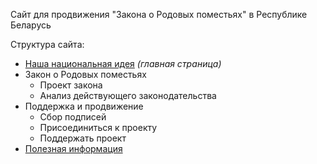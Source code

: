 Сайт для продвижения "Закона о Родовых поместьях" в Республике Беларусь

Структура сайта:
* [Наша национальная идея](index.md) *(главная страница)*
* Закон о Родовых поместьях
  * Проект закона
  * Анализ действующего законодательства
* Поддержка и продвижение
  * Сбор подписей
  * Присоединиться к проекту
  * Поддержать проект
* [Полезная информация](information.md)

